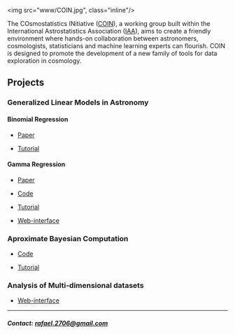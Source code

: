 <img src="www/COIN.jpg", class="inline"/>

The COsmostatistics INitiative ([COIN](https://asaip.psu.edu/organizations/iaa/iaa-working-group-of-cosmostatistics/)), a working group built within the International Astrostatistics Association
([IAA](https://asaip.psu.edu/organizations/iaa/international-astrostatistics-association-overview
)), aims to create a friendly environment where hands-on collaboration between astronomers,
cosmologists, statisticians and machine learning experts can flourish. COIN is designed to
promote the development of a new family of tools for data exploration in cosmology. 


## Projects 

### Generalized Linear Models in Astronomy

#### Binomial Regression

* [Paper](http://adsabs.harvard.edu/abs/2014arXiv1409.7696D)

* [Tutorial]()

#### Gamma Regression

* [Paper](http://adsabs.harvard.edu/abs/2015A%26C....10...61E)

* [Code](http://ascl.net/1408.018)

* [Tutorial](http://cosmophotoz.readthedocs.org/en/latest/)

* [Web-interface](https://cosmostatisticsinitiative.shinyapps.io/CosmoPhotoz)



### Aproximate Bayesian Computation

* [Code](https://pypi.python.org/pypi/CosmoABC)

* [Tutorial](http://cosmoabc.readthedocs.org/en/latest/)

### Analysis of Multi-dimensional datasets

* [Web-interface](http://rafaelsdesouza.github.io/AMADA/)

---
##### Contact: <rafael.2706@gmail.com>

